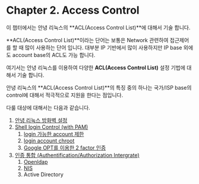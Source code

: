 # Chapter 2. Access Control

이 챕터에서는 안녕 리눅스의 **ACL\(Access Control List\)**에 대해서 기술 합니다.

**ACL\(Access Control List\)**이라는 단어는 보통은 Network 관련하여 접근제어를 할 때 많이 사용하는 단어 입니다. 대부분 IP 기반에서 많이 사용하지만 IP base 외에도 account base의 ACL도 가능 합니다.

여기서는 안녕 리눅스를 이용하여 다양한 **ACL\(Access Control List\)** 설정 기법에 대해서 기술 합니다.

안녕 리눅스의 **ACL\(Access Control List\)**의 특징 중의 하나는 국가/ISP base의 control에 대해서 적극적으로 지원을 한다는 점입니다.

다룰 대상에 대해서는 다음과 같습니다.

1. [안녕 리눅스 방화벽 설정](chapter2-1-firewall/)
2. [Shell login Control \(with PAM\)](chapter2-2-pam-control/)
   1. [login 가능한 account 제한](chapter2-2-pam-control/chapter2-2-pam-control-1.md)
   2. [login account chroot](chapter2-2-pam-control/chapter2-2-pam-control-2.md)
   3. [Google OPT를 이용한 2 factor 인증](chapter2-2-pam-control/chapter2-2-pam-control-3.md)
3. [인증 통합 \(Authentification/Authorization Intergrate\)](https://github.com/joungkyun/annyung-3-user-guide/tree/dae3c13e1446e9d689ecf1babc8ac28b5c437457/chapter2-3-auth-intergrate.md)
   1. [Openldap](https://github.com/joungkyun/annyung-3-user-guide/tree/dae3c13e1446e9d689ecf1babc8ac28b5c437457/chapter2-3-auth-intergrate-openldap.md)
   2. [NIS](https://github.com/joungkyun/annyung-3-user-guide/tree/dae3c13e1446e9d689ecf1babc8ac28b5c437457/chapter2-3-auth-intergrate-nis.md)
   3. Active Directory

